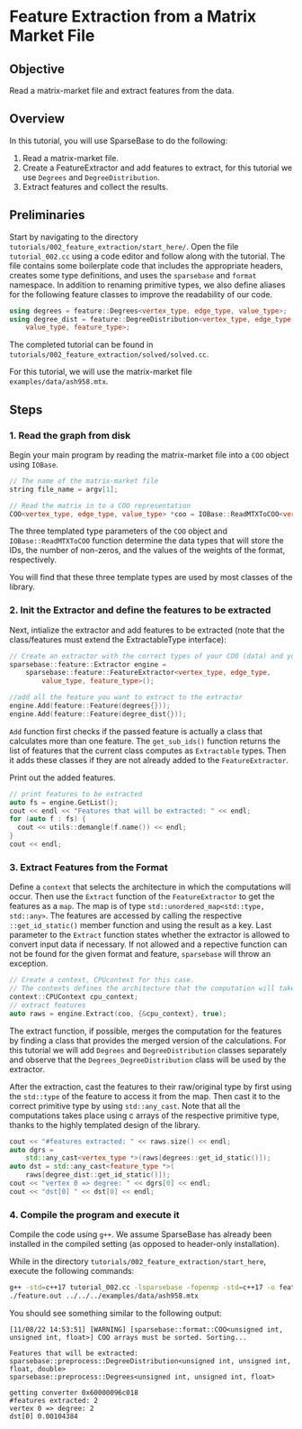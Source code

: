 # Feature Extraction from a Matrix Market File

## Objective
Read a matrix-market file and extract features from the data.

## Overview

In this tutorial, you will use SparseBase to do the following:

1. Read a matrix-market file.
2. Create a FeatureExtractor and add features to extract, for this tutorial we use `Degrees` and `DegreeDistribution`.
3. Extract features and collect the results.

## Preliminaries
Start by navigating to the directory `tutorials/002_feature_extraction/start_here/`. Open the file `tutorial_002.cc` using a code editor and follow along with the tutorial. The file contains some boilerplate code that includes the appropriate headers, creates some type definitions, and uses the `sparsebase` and `format` namespace.
In addition to renaming primitive types, we also define aliases for the following feature classes to improve the readability of our code.

```c++
using degrees = feature::Degrees<vertex_type, edge_type, value_type>;
using degree_dist = feature::DegreeDistribution<vertex_type, edge_type,
    value_type, feature_type>;
```

The completed tutorial can be found in `tutorials/002_feature_extraction/solved/solved.cc`. 

For this tutorial, we will use the matrix-market file `examples/data/ash958.mtx`.

## Steps

### 1. Read the graph from disk
Begin your main program by reading the matrix-market file into a `COO` object using `IOBase`.

```c++
// The name of the matrix-market file
string file_name = argv[1];

// Read the matrix in to a COO representation
COO<vertex_type, edge_type, value_type> *coo = IOBase::ReadMTXToCOO<vertex_type, edge_type, value_type>(file_name);
```

The three templated type parameters of the `COO` object and `IOBase::ReadMTXToCOO` function determine the data types that will store the IDs, the number of non-zeros, and the values of the weights of the format, respectively. 

You will find that these three template types are used by most classes of the library.

### 2. Init the Extractor and define the features to be extracted
Next, intialize the extractor and add features to be extracted (note that the class/features must extend the ExtractableType interface):

```c++
// Create an extractor with the correct types of your COO (data) and your expected feature type
sparsebase::feature::Extractor engine =
    sparsebase::feature::FeatureExtractor<vertex_type, edge_type,
        value_type, feature_type>();

//add all the feature you want to extract to the extractor
engine.Add(feature::Feature(degrees{}));
engine.Add(feature::Feature(degree_dist{}));
```
`Add` function first checks if the passed feature is actually a class that calculates more than one feature. The `get_sub_ids()` function returns the list of features that the current class computes as `Extractable` types. Then it adds these classes if they are not already added to the `FeatureExtractor`.


Print out the added features.

```c++
// print features to be extracted
auto fs = engine.GetList();
cout << endl << "Features that will be extracted: " << endl;
for (auto f : fs) {
  cout << utils::demangle(f.name()) << endl;
}
cout << endl;
```

### 3. Extract Features from the Format

Define a `context` that selects the architecture in which the computations will occur.
Then use the `Extract` function of the `FeatureExtractor` to get the features as a `map`.
The map is of type `std::unordered_map<std::type, std::any>`. The features are accessed by calling the respective `::get_id_static()` member function and using the result as a key. 
Last parameter to the `Extract` function states whether the extractor is allowed to convert input data if necessary. If not allowed and a repective function can not be found for the given format and feature, `sparsebase` will throw an exception. 

```c++
// Create a context, CPUcontext for this case.
// The contexts defines the architecture that the computation will take place in.
context::CPUContext cpu_context;
// extract features
auto raws = engine.Extract(coo, {&cpu_context}, true);
```

The extract function, if possible, merges the computation for the features by finding a class that provides the merged version of the calculations.
For this tutorial we will add `Degrees` and `DegreeDistribution` classes separately and observe that the `Degrees_DegreeDistribution` class will be used by the extractor.

After the extraction, cast the features to their raw/original type by first using the `std::type` of the feature to access it from the map. Then cast it to the correct primitive type by using `std::any_cast`.
Note that all the computations takes place using c arrays of the respective primitive type, thanks to the highly templated design of the library.

```c++
cout << "#features extracted: " << raws.size() << endl;
auto dgrs =
    std::any_cast<vertex_type *>(raws[degrees::get_id_static()]);
auto dst = std::any_cast<feature_type *>(
    raws[degree_dist::get_id_static()]);
cout << "vertex 0 => degree: " << dgrs[0] << endl;
cout << "dst[0] " << dst[0] << endl;
```

### 4. Compile the program and execute it
Compile the code using `g++`. We assume SparseBase has already been installed in the compiled setting (as opposed to header-only installation).

While in the directory `tutorials/002_feature_extraction/start_here`, execute the following commands:
```bash
g++ -std=c++17 tutorial_002.cc -lsparsebase -fopenmp -std=c++17 -o feature.out
./feature.out ../../../examples/data/ash958.mtx
```

You should see something similar to the following output:

```
[11/08/22 14:53:51] [WARNING] [sparsebase::format::COO<unsigned int, unsigned int, float>] COO arrays must be sorted. Sorting...

Features that will be extracted:
sparsebase::preprocess::DegreeDistribution<unsigned int, unsigned int, float, double>
sparsebase::preprocess::Degrees<unsigned int, unsigned int, float>

getting converter 0x60000096c018
#features extracted: 2
vertex 0 => degree: 2
dst[0] 0.00104384
```
